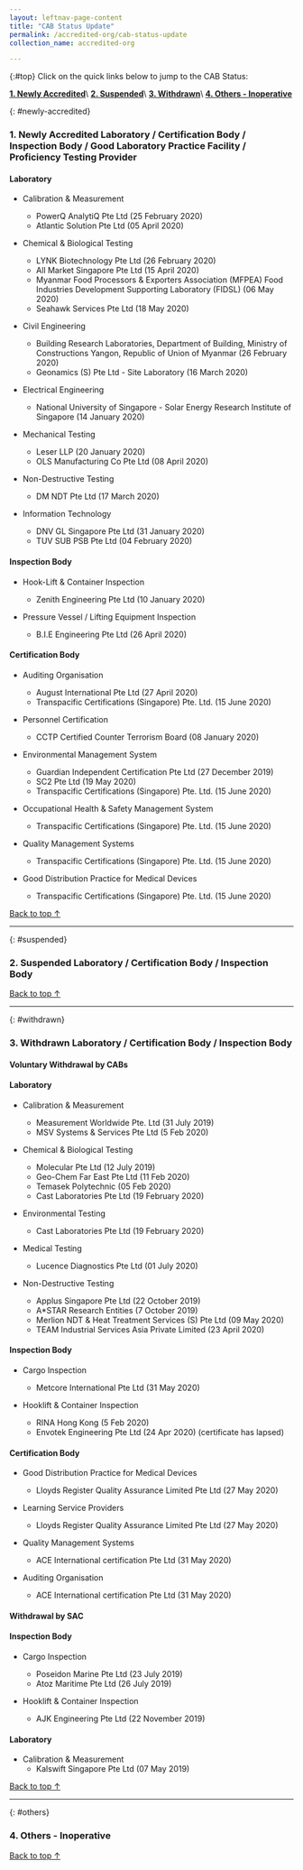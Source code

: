```yaml
---
layout: leftnav-page-content
title: "CAB Status Update"
permalink: /accredited-org/cab-status-update
collection_name: accredited-org

---
```


{:#top}
Click on the quick links below to jump to the CAB Status:

**[1. Newly Accredited](#newly-accredited)**\\
**[2. Suspended](#suspended)**\\
**[3. Withdrawn](#withdrawn)**\\
**[4. Others - Inoperative](#others)**

{: #newly-accredited}
### 1. Newly Accredited Laboratory / Certification Body / Inspection Body / Good Laboratory Practice Facility / Proficiency Testing Provider 

#### Laboratory

* Calibration & Measurement
  * PowerQ AnalytiQ Pte Ltd (25 February 2020)
  * Atlantic Solution Pte Ltd (05 April 2020)
  
* Chemical & Biological Testing
  * LYNK Biotechnology Pte Ltd (26 February 2020)
  * All Market Singapore Pte Ltd (15 April 2020)
  * Myanmar Food Processors & Exporters Association (MFPEA) Food Industries Development Supporting Laboratory (FIDSL) (06 May 2020)
  * Seahawk Services Pte Ltd (18 May 2020)
  
* Civil Engineering
  * Building Research Laboratories, Department of Building, Ministry of Constructions Yangon, Republic of Union of Myanmar (26 February 2020)
  * Geonamics (S) Pte Ltd - Site Laboratory (16 March 2020)
 
* Electrical Engineering
  * National University of Singapore - Solar Energy Research Institute of Singapore (14 January 2020)

* Mechanical Testing
  * Leser LLP (20 January 2020)
  * OLS Manufacturing Co Pte Ltd (08 April 2020)
  
* Non-Destructive Testing
  * DM NDT Pte Ltd (17 March 2020)
  
* Information Technology
  * DNV GL Singapore Pte Ltd (31 January 2020)
  * TUV SUB PSB Pte Ltd (04 February 2020)


#### Inspection Body

* Hook-Lift & Container Inspection
  * Zenith Engineering Pte Ltd (10 January 2020)

* Pressure Vessel / Lifting Equipment Inspection
  * B.I.E Engineering Pte Ltd (26 April 2020)
   

#### Certification Body    

* Auditing Organisation
  * August International Pte Ltd (27 April 2020)
  * Transpacific Certifications (Singapore) Pte. Ltd. (15 June 2020)

* Personnel Certification
  * CCTP Certified Counter Terrorism Board (08 January 2020)

* Environmental Management System 
  * Guardian Independent Certification Pte Ltd (27 December 2019)
  * SC2 Pte Ltd (19 May 2020)
  * Transpacific Certifications (Singapore) Pte. Ltd. (15 June 2020)

* Occupational Health & Safety Management System 
  * Transpacific Certifications (Singapore) Pte. Ltd. (15 June 2020)

* Quality Management Systems
  * Transpacific Certifications (Singapore) Pte. Ltd. (15 June 2020)
  
* Good Distribution Practice for Medical Devices
  * Transpacific Certifications (Singapore) Pte. Ltd. (15 June 2020)
  


[Back to top ↑](#top)

---

{: #suspended}
### 2. Suspended Laboratory / Certification Body / Inspection Body 

  

[Back to top ↑](#top)

---

{: #withdrawn}
### 3. Withdrawn Laboratory / Certification Body / Inspection Body 

#### **Voluntary Withdrawal by CABs**

#### Laboratory

* Calibration & Measurement
  * Measurement Worldwide Pte. Ltd (31 July 2019)
  * MSV Systems &amp; Services Pte Ltd (5 Feb 2020)
  
* Chemical & Biological Testing
  * Molecular Pte Ltd (12 July 2019)
  * Geo-Chem Far East Pte Ltd (11 Feb 2020)
  * Temasek Polytechnic (05 Feb 2020)
  * Cast Laboratories Pte Ltd (19 February 2020)

* Environmental Testing
  * Cast Laboratories Pte Ltd (19 February 2020)
  
* Medical Testing
  * Lucence Diagnostics Pte Ltd (01 July 2020)
  
* Non-Destructive Testing
  * Applus Singapore Pte Ltd (22 October 2019)
  * A*STAR Research Entities (7 October 2019)
  * Merlion NDT & Heat Treatment Services (S) Pte Ltd (09 May 2020)
  * TEAM Industrial Services Asia Private Limited (23 April 2020)
 

#### Inspection Body

* Cargo Inspection
  * Metcore International Pte Ltd (31 May 2020)

* Hooklift & Container Inspection
  * RINA Hong Kong (5 Feb 2020)
  * Envotek Engineering Pte Ltd (24 Apr 2020) (certificate has lapsed)
  

#### Certification Body

* Good Distribution Practice for Medical Devices
  * Lloyds Register Quality Assurance Limited Pte Ltd (27 May 2020) 

* Learning Service Providers
  * Lloyds Register Quality Assurance Limited Pte Ltd (27 May 2020)

* Quality Management Systems
  * ACE International certification Pte Ltd (31 May 2020)

* Auditing Organisation
  * ACE International certification Pte Ltd (31 May 2020)

  
#### **Withdrawal by SAC**

#### Inspection Body

* Cargo Inspection
  * Poseidon Marine Pte Ltd (23 July 2019)
  * Atoz Maritime Pte Ltd (26 July 2019)

* Hooklift & Container Inspection
  * AJK Engineering Pte Ltd (22 November 2019)

#### Laboratory
 
* Calibration & Measurement 
  * Kalswift Singapore Pte Ltd (07 May 2019)
  


[Back to top ↑](#top)

---

{: #others}
### 4. Others - Inoperative
 
[Back to top ↑](#top)
